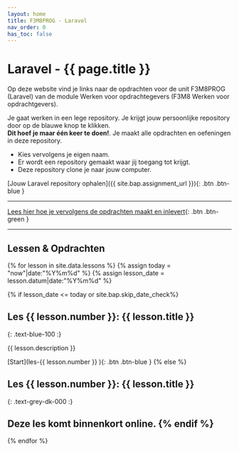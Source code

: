 ```yaml
---
layout: home
title: F3M8PROG - Laravel
nav_order: 0
has_toc: false
---
```


# Laravel - {{ page.title }}

Op deze website vind je links naar de opdrachten voor de unit F3M8PROG (Laravel) van de module Werken voor opdrachtegevers (F3M8 Werken voor opdrachtgevers).

Je gaat werken in een lege repository. Je krijgt jouw persoonlijke repository door op de blauwe knop te klikken.  
**Dit hoef je maar één keer te doen!**. Je maakt alle opdrachten en oefeningen in deze repository.

- Kies vervolgens je eigen naam. 
- Er wordt een repository gemaakt waar jij toegang tot krijgt.
- Deze repository clone je naar jouw computer.

[Jouw Laravel repository ophalen]({{ site.bap.assignment_url }}){: .btn .btn-blue }

---

[Lees hier hoe je vervolgens de opdrachten maakt en inlevert](instructie){: .btn .btn-green }

---

## Lessen & Opdrachten

{% for lesson in site.data.lessons %}
{% assign today = "now"|date:"%Y%m%d" %}
{% assign lesson_date = lesson.datum|date:"%Y%m%d" %}

{% if lesson_date <= today or site.bap.skip_date_check%}
## Les {{ lesson.number }}:  {{ lesson.title }}
{: .text-blue-100 :}

{{ lesson.description }}

[Start](les-{{ lesson.number }} ){: .btn .btn-blue }
{% else %}
## Les {{ lesson.number }}:  {{ lesson.title }}
{: .text-grey-dk-000 :}

Deze les komt binnenkort online.
{% endif %}
---

{% endfor %}
